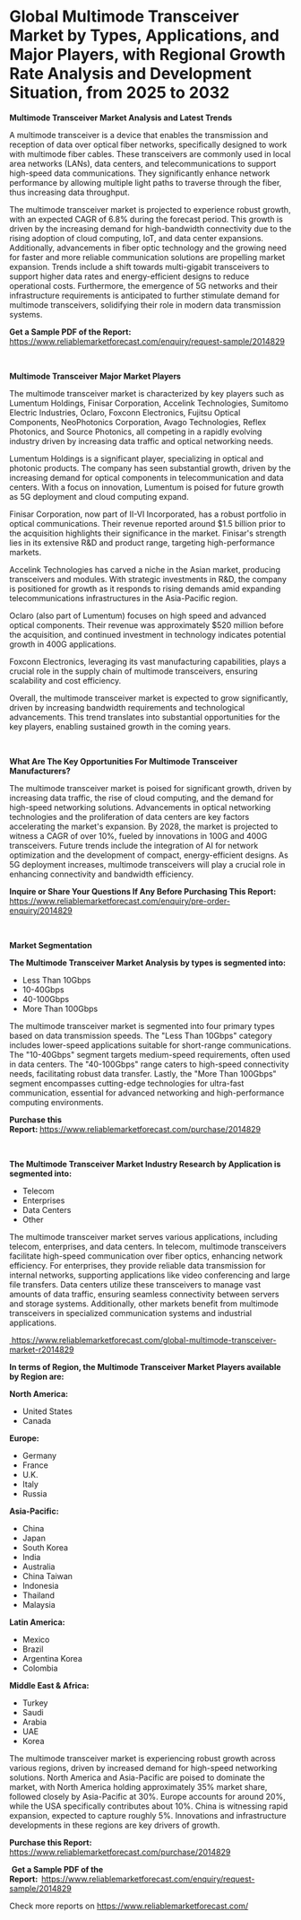 <p><h1>Global Multimode Transceiver Market by Types, Applications, and Major Players, with Regional Growth Rate Analysis and Development Situation, from 2025 to 2032</h1></p><p><strong>Multimode Transceiver Market Analysis and Latest Trends</strong></p>
<p><p>A multimode transceiver is a device that enables the transmission and reception of data over optical fiber networks, specifically designed to work with multimode fiber cables. These transceivers are commonly used in local area networks (LANs), data centers, and telecommunications to support high-speed data communications. They significantly enhance network performance by allowing multiple light paths to traverse through the fiber, thus increasing data throughput.</p><p>The multimode transceiver market is projected to experience robust growth, with an expected CAGR of 6.8% during the forecast period. This growth is driven by the increasing demand for high-bandwidth connectivity due to the rising adoption of cloud computing, IoT, and data center expansions. Additionally, advancements in fiber optic technology and the growing need for faster and more reliable communication solutions are propelling market expansion. Trends include a shift towards multi-gigabit transceivers to support higher data rates and energy-efficient designs to reduce operational costs. Furthermore, the emergence of 5G networks and their infrastructure requirements is anticipated to further stimulate demand for multimode transceivers, solidifying their role in modern data transmission systems.</p></p>
<p><strong>Get a Sample PDF of the Report:&nbsp;</strong> <a href="https://www.reliablemarketforecast.com/enquiry/request-sample/2014829?utm_campaign=3069&utm_medium=2&utm_source=Github&utm_content=ia&utm_term=29032025&utm_id=multimode-transceiver">https://www.reliablemarketforecast.com/enquiry/request-sample/2014829</a></p>
<p>&nbsp;</p>
<p><strong>Multimode Transceiver Major Market Players</strong></p>
<p><p>The multimode transceiver market is characterized by key players such as Lumentum Holdings, Finisar Corporation, Accelink Technologies, Sumitomo Electric Industries, Oclaro, Foxconn Electronics, Fujitsu Optical Components, NeoPhotonics Corporation, Avago Technologies, Reflex Photonics, and Source Photonics, all competing in a rapidly evolving industry driven by increasing data traffic and optical networking needs.</p><p>Lumentum Holdings is a significant player, specializing in optical and photonic products. The company has seen substantial growth, driven by the increasing demand for optical components in telecommunication and data centers. With a focus on innovation, Lumentum is poised for future growth as 5G deployment and cloud computing expand.</p><p>Finisar Corporation, now part of II-VI Incorporated, has a robust portfolio in optical communications. Their revenue reported around $1.5 billion prior to the acquisition highlights their significance in the market. Finisar's strength lies in its extensive R&D and product range, targeting high-performance markets.</p><p>Accelink Technologies has carved a niche in the Asian market, producing transceivers and modules. With strategic investments in R&D, the company is positioned for growth as it responds to rising demands amid expanding telecommunications infrastructures in the Asia-Pacific region.</p><p>Oclaro (also part of Lumentum) focuses on high speed and advanced optical components. Their revenue was approximately $520 million before the acquisition, and continued investment in technology indicates potential growth in 400G applications.</p><p>Foxconn Electronics, leveraging its vast manufacturing capabilities, plays a crucial role in the supply chain of multimode transceivers, ensuring scalability and cost efficiency.</p><p>Overall, the multimode transceiver market is expected to grow significantly, driven by increasing bandwidth requirements and technological advancements. This trend translates into substantial opportunities for the key players, enabling sustained growth in the coming years.</p></p>
<p>&nbsp;</p>
<p><strong>What Are The Key Opportunities For Multimode Transceiver Manufacturers?</strong></p>
<p><p>The multimode transceiver market is poised for significant growth, driven by increasing data traffic, the rise of cloud computing, and the demand for high-speed networking solutions. Advancements in optical networking technologies and the proliferation of data centers are key factors accelerating the market's expansion. By 2028, the market is projected to witness a CAGR of over 10%, fueled by innovations in 100G and 400G transceivers. Future trends include the integration of AI for network optimization and the development of compact, energy-efficient designs. As 5G deployment increases, multimode transceivers will play a crucial role in enhancing connectivity and bandwidth efficiency.</p></p>
<p><strong>Inquire or Share Your Questions If Any Before Purchasing This Report:</strong> <a href="https://www.reliablemarketforecast.com/enquiry/pre-order-enquiry/2014829?utm_campaign=3069&utm_medium=2&utm_source=Github&utm_content=ia&utm_term=29032025&utm_id=multimode-transceiver">https://www.reliablemarketforecast.com/enquiry/pre-order-enquiry/2014829</a></p>
<p>&nbsp;</p>
<p><strong>Market Segmentation</strong></p>
<p><strong>The Multimode Transceiver Market Analysis by types is segmented into:</strong></p>
<p><ul><li>Less Than 10Gbps</li><li>10-40Gbps</li><li>40-100Gbps</li><li>More Than 100Gbps</li></ul></p>
<p><p>The multimode transceiver market is segmented into four primary types based on data transmission speeds. The "Less Than 10Gbps" category includes lower-speed applications suitable for short-range communications. The "10-40Gbps" segment targets medium-speed requirements, often used in data centers. The "40-100Gbps" range caters to high-speed connectivity needs, facilitating robust data transfer. Lastly, the "More Than 100Gbps" segment encompasses cutting-edge technologies for ultra-fast communication, essential for advanced networking and high-performance computing environments.</p></p>
<p><strong>Purchase this Report:&nbsp;</strong><a href="https://www.reliablemarketforecast.com/purchase/2014829?utm_campaign=3069&utm_medium=2&utm_source=Github&utm_content=ia&utm_term=29032025&utm_id=multimode-transceiver">https://www.reliablemarketforecast.com/purchase/2014829</a></p>
<p>&nbsp;</p>
<p><strong>The Multimode Transceiver Market Industry Research by Application is segmented into:</strong></p>
<p><ul><li>Telecom</li><li>Enterprises</li><li>Data Centers</li><li>Other</li></ul></p>
<p><p>The multimode transceiver market serves various applications, including telecom, enterprises, and data centers. In telecom, multimode transceivers facilitate high-speed communication over fiber optics, enhancing network efficiency. For enterprises, they provide reliable data transmission for internal networks, supporting applications like video conferencing and large file transfers. Data centers utilize these transceivers to manage vast amounts of data traffic, ensuring seamless connectivity between servers and storage systems. Additionally, other markets benefit from multimode transceivers in specialized communication systems and industrial applications.</p></p>
<p><a href="https://www.reliablemarketforecast.com/global-multimode-transceiver-market-r2014829?utm_campaign=3069&utm_medium=2&utm_source=Github&utm_content=ia&utm_term=29032025&utm_id=multimode-transceiver">&nbsp;https://www.reliablemarketforecast.com/global-multimode-transceiver-market-r2014829</a></p>
<p><strong>In terms of Region, the Multimode Transceiver Market Players available by Region are:</strong></p>
<p>
    <p> <strong> North America: </strong>
        <ul>
            <li>United States</li>
            <li>Canada</li>
        </ul>
        </p> 
    <p> <strong> Europe: </strong>
        <ul>
            <li>Germany</li>
            <li>France</li>
            <li>U.K.</li>
            <li>Italy</li>
            <li>Russia</li>
        </ul>
        </p> 
    <p> <strong> Asia-Pacific: </strong>
        <ul>
            <li>China</li>
            <li>Japan</li>
            <li>South Korea</li>
            <li>India</li>
            <li>Australia</li>
            <li>China Taiwan</li>
            <li>Indonesia</li>
            <li>Thailand</li>
            <li>Malaysia</li>
        </ul>
        </p> 
    <p> <strong> Latin America: </strong>
        <ul>
            <li>Mexico</li>
            <li>Brazil</li>
            <li>Argentina Korea</li>
            <li>Colombia</li>
        </ul>
        </p> 
    <p> <strong> Middle East & Africa: </strong>
        <ul>
            <li>Turkey</li>
            <li>Saudi</li>
            <li>Arabia</li>
            <li>UAE</li>
            <li>Korea</li>
        </ul>
    </p>
    </p>
<p><p>The multimode transceiver market is experiencing robust growth across various regions, driven by increased demand for high-speed networking solutions. North America and Asia-Pacific are poised to dominate the market, with North America holding approximately 35% market share, followed closely by Asia-Pacific at 30%. Europe accounts for around 20%, while the USA specifically contributes about 10%. China is witnessing rapid expansion, expected to capture roughly 5%. Innovations and infrastructure developments in these regions are key drivers of growth.</p></p>
<p><strong>Purchase this Report: </strong><a href="https://www.reliablemarketforecast.com/purchase/2014829?utm_campaign=3069&utm_medium=2&utm_source=Github&utm_content=ia&utm_term=29032025&utm_id=multimode-transceiver">https://www.reliablemarketforecast.com/purchase/2014829</a></p>
<p>&nbsp;<strong>Get a Sample PDF of the Report:&nbsp;&nbsp;</strong><a href="https://www.reliablemarketforecast.com/enquiry/request-sample/2014829?utm_campaign=3069&utm_medium=2&utm_source=Github&utm_content=ia&utm_term=29032025&utm_id=multimode-transceiver">https://www.reliablemarketforecast.com/enquiry/request-sample/2014829</a></p>
<p><strong></strong></p>
<p>Check more reports on <a href="https://www.reliablemarketforecast.com/?utm_campaign=3069&utm_medium=2&utm_source=Github&utm_content=ia&utm_term=29032025&utm_id=multimode-transceiver">https://www.reliablemarketforecast.com/</a></p>
